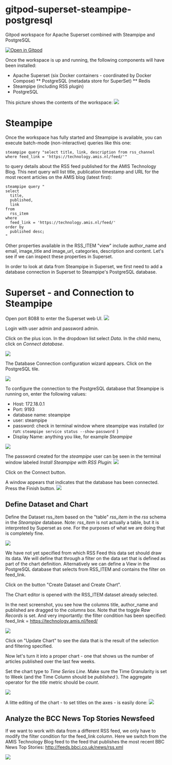 # gitpod-superset-steampipe-postgresql
Gitpod workspace for Apache Superset combined with Steampipe and PostgreSQL

[![Open in Gitpod](https://gitpod.io/button/open-in-gitpod.svg)](https://gitpod.io/#https://github.com/lucasjellema/gitpod-superset-steampipe-postgresql)

Once the workspace is up and running, the following components will have been installed:

* Apache Superset (six Docker containers - coordinated by Docker Compose)
** PostgreSQL (metadata store for SuperSet)
** Redis
* Steampipe (including RSS plugin)
* PostgreSQL 

This picture shows the contents of the workspace:
![](images/gitpod-architecture.png)  

# Steampipe

Once the workspace has fully started and Steampipe is available, you can execute batch-mode (non-interactive) queries like this one:

```
steampipe query "select title, link, description from rss_channel where feed_link = 'https://technology.amis.nl/feed/'"
```

to query details about the RSS feed published for the AMIS Technology Blog. This next query will list title, publication timestamp and URL for the most recent articles on the AMIS blog (latest first):

```
steampipe query "
select
  title,
  published,
  link
from
  rss_item
where
  feed_link = 'https://technology.amis.nl/feed/'
order by 
  published desc;
"
```

Other properties available in the RSS_ITEM "view" include author_name and email, image_title and image_url, categories, description and content. Let's see if we can inspect these properties in Superset.

In order to look at data from Steampipe in Superset, we first need to add a database connection in Superset to Steampipe's PostgreSQL database.

# Superset - and Connection to Steampipe

Open port 8088 to enter the Superset web UI. 
![](images/open-superset-ui.png)  

Login with user admin and password admin.

Click on the plus icon. In the dropdown list select *Data*. In the child menu, click on *Connect database*.

![](images/add-db-connection.png)  

The Database Connection configuration wizard appears. Click on the PostgreSQL tile.

![](images/define-steampipe-postgresqlconnection.png)  

 To configure the connection to the PostgreSQL database that Steampipe is running on, enter the following values:

* Host: 172.18.0.1
* Port: 9193
* database name: steampipe
* user: steampipe
* password: check in terminal window where steampipe was installed (or run: `steampipe service status --show-password `)
* Display Name: anything you like, for example *Steampipe* 

![](images/db-connecton-configuration.png)  

The password created for the *steampipe* user can be seen in the terminal window labeled *Install Steampipe with RSS Plugin*:
![](images/postgresql-password-in-terminal.png)  

Click on the Connect button.

A window appears that indicates that the database has been connected. Press the Finish button.
![](images/step3-connected.png)  



## Define Dataset and Chart

Define the Dataset rss_item based on the "table" *rss_item* in the *rss* schema in the *Steampipe* database. Note: *rss_item* is not actually a table, but it is interpreted by Superset as one. For the purposes of what we are doing that is completely fine.

![](images/dataset-rss-item.png)  

We have not yet specified from which RSS Feed this data set should draw its data. We will define that through a filter on the data set that is defined as part of the chart definition. Alternatively we can define a View in the PostgreSQL database that selects from RSS_ITEM and contains the filter on feed_link.

Click on the button "Create Dataset and Create Chart".

The Chart editor is opened with the RSS_ITEM dataset already selected.

In the next screenshot, you see how the columns title, author_name and published are dragged to the *columns* box. Note that the toggle *Raw Records* is set. And very importantly: the filter condition has been specified: feed_link = https://technology.amis.nl/feed/

![](images/raw-items-chart.png)  

Click on "Update Chart" to see the data that is the result of the selection and filtering specified.

Now let's turn it into a proper chart - one that shows us the number of articles published over the last few weeks.

Set the chart type to *Time Series Line*. Make sure the Time Granularity is set to Week (and the Time Column should be *published* ). The aggregate operator for the *title* metric should be *count*.

![](images/timeseries-line-1.png)  

A litte editing of the chart - to set titles on the axes - is easily done:
![](images/chart-editing.png)  

## Analyze the BCC News Top Stories Newsfeed

If we want to work with data from a different RSS feed, we only have to modify the filter condition for the feed_link column. Here we switch from the AMIS Technology Blog feed to the feed that publishes the most recent BBC News Top Stories: http://feeds.bbci.co.uk/news/rss.xml 

![](images/switch-t0-bbc-feed.png)  




